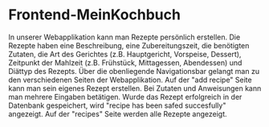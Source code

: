 # Frontend-MeinKochbuch
In unserer Webapplikation kann man Rezepte persönlich erstellen. Die Rezepte haben eine Beschreibung, eine Zubereitungszeit, die benötigten Zutaten, die Art des Gerichtes (z.B. Hauptgericht, Vorspeise, Dessert), Zeitpunkt der Mahlzeit (z.B. Frühstück, Mittagessen, Abendessen) und Diättyp des Rezepts.
Über die obenliegende Navigationsbar gelangt man zu den verschiedenen Seiten der Webapplikation. Auf der "add recipe" Seite kann man sein eigenes Rezept erstellen. Bei Zutaten und Anweisungen kann man mehrere Eingaben betätigen. Wurde das Rezept erfolgreich in der Datenbank gespeichert, wird "recipe has been safed succesfully" angezeigt. Auf der "recipes" Seite werden alle Rezepte angezeigt.
